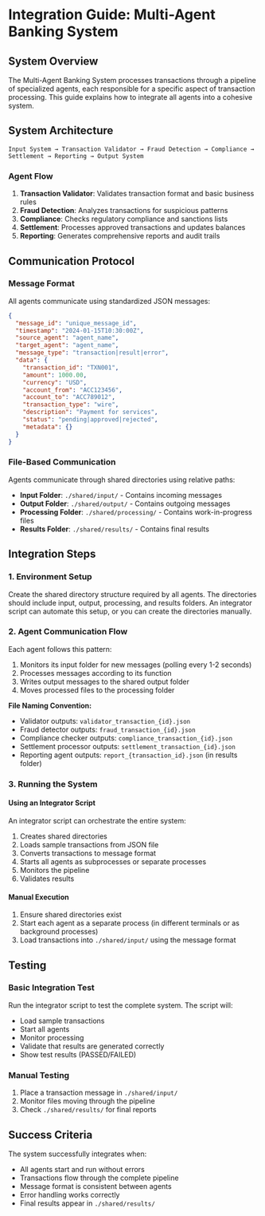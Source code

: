 # Integration Guide: Multi-Agent Banking System

## System Overview

The Multi-Agent Banking System processes transactions through a pipeline of specialized agents, each responsible for a specific aspect of transaction processing. This guide explains how to integrate all agents into a cohesive system.

## System Architecture

```
Input System → Transaction Validator → Fraud Detection → Compliance → Settlement → Reporting → Output System
```

### Agent Flow
1. **Transaction Validator**: Validates transaction format and basic business rules
2. **Fraud Detection**: Analyzes transactions for suspicious patterns
3. **Compliance**: Checks regulatory compliance and sanctions lists
4. **Settlement**: Processes approved transactions and updates balances
5. **Reporting**: Generates comprehensive reports and audit trails

## Communication Protocol

### Message Format
All agents communicate using standardized JSON messages:

```json
{
  "message_id": "unique_message_id",
  "timestamp": "2024-01-15T10:30:00Z",
  "source_agent": "agent_name",
  "target_agent": "agent_name",
  "message_type": "transaction|result|error",
  "data": {
    "transaction_id": "TXN001",
    "amount": 1000.00,
    "currency": "USD",
    "account_from": "ACC123456",
    "account_to": "ACC789012",
    "transaction_type": "wire",
    "description": "Payment for services",
    "status": "pending|approved|rejected",
    "metadata": {}
  }
}
```

### File-Based Communication
Agents communicate through shared directories using relative paths:
- **Input Folder**: `./shared/input/` - Contains incoming messages
- **Output Folder**: `./shared/output/` - Contains outgoing messages
- **Processing Folder**: `./shared/processing/` - Contains work-in-progress files
- **Results Folder**: `./shared/results/` - Contains final results

## Integration Steps

### 1. Environment Setup

Create the shared directory structure required by all agents. The directories should include input, output, processing, and results folders. An integrator script can automate this setup, or you can create the directories manually.

### 2. Agent Communication Flow

Each agent follows this pattern:
1. Monitors its input folder for new messages (polling every 1-2 seconds)
2. Processes messages according to its function
3. Writes output messages to the shared output folder
4. Moves processed files to the processing folder

**File Naming Convention:**
- Validator outputs: `validator_transaction_{id}.json`
- Fraud detector outputs: `fraud_transaction_{id}.json`
- Compliance checker outputs: `compliance_transaction_{id}.json`
- Settlement processor outputs: `settlement_transaction_{id}.json`
- Reporting agent outputs: `report_{transaction_id}.json` (in results folder)

### 3. Running the System

#### Using an Integrator Script
An integrator script can orchestrate the entire system:
1. Creates shared directories
2. Loads sample transactions from JSON file
3. Converts transactions to message format
4. Starts all agents as subprocesses or separate processes
5. Monitors the pipeline
6. Validates results

#### Manual Execution
1. Ensure shared directories exist
2. Start each agent as a separate process (in different terminals or as background processes)
3. Load transactions into `./shared/input/` using the message format

## Testing

### Basic Integration Test
Run the integrator script to test the complete system. The script will:
- Load sample transactions
- Start all agents
- Monitor processing
- Validate that results are generated correctly
- Show test results (PASSED/FAILED)

### Manual Testing
1. Place a transaction message in `./shared/input/`
2. Monitor files moving through the pipeline
3. Check `./shared/results/` for final reports

## Success Criteria

The system successfully integrates when:
- All agents start and run without errors
- Transactions flow through the complete pipeline
- Message format is consistent between agents
- Error handling works correctly
- Final results appear in `./shared/results/`
